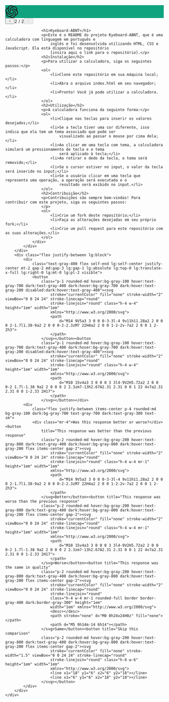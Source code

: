 <div class="text-base gap-4 md:gap-6 md:max-w-2xl lg:max-w-xl xl:max-w-3xl p-4 md:py-6 flex lg:px-0 m-auto">
    <div class="w-[30px] flex flex-col relative items-end">
        <div class="relative h-[30px] w-[30px] p-1 rounded-sm text-white flex items-center justify-center"
            style="background-color: rgb(16, 163, 127);"><svg width="41" height="41" viewBox="0 0 41 41" fill="none"
                xmlns="http://www.w3.org/2000/svg" stroke-width="1.5" class="h-6 w-6">
                <path
                    d="M37.5324 16.8707C37.9808 15.5241 38.1363 14.0974 37.9886 12.6859C37.8409 11.2744 37.3934 9.91076 36.676 8.68622C35.6126 6.83404 33.9882 5.3676 32.0373 4.4985C30.0864 3.62941 27.9098 3.40259 25.8215 3.85078C24.8796 2.7893 23.7219 1.94125 22.4257 1.36341C21.1295 0.785575 19.7249 0.491269 18.3058 0.500197C16.1708 0.495044 14.0893 1.16803 12.3614 2.42214C10.6335 3.67624 9.34853 5.44666 8.6917 7.47815C7.30085 7.76286 5.98686 8.3414 4.8377 9.17505C3.68854 10.0087 2.73073 11.0782 2.02839 12.312C0.956464 14.1591 0.498905 16.2988 0.721698 18.4228C0.944492 20.5467 1.83612 22.5449 3.268 24.1293C2.81966 25.4759 2.66413 26.9026 2.81182 28.3141C2.95951 29.7256 3.40701 31.0892 4.12437 32.3138C5.18791 34.1659 6.8123 35.6322 8.76321 36.5013C10.7141 37.3704 12.8907 37.5973 14.9789 37.1492C15.9208 38.2107 17.0786 39.0587 18.3747 39.6366C19.6709 40.2144 21.0755 40.5087 22.4946 40.4998C24.6307 40.5054 26.7133 39.8321 28.4418 38.5772C30.1704 37.3223 31.4556 35.5506 32.1119 33.5179C33.5027 33.2332 34.8167 32.6547 35.9659 31.821C37.115 30.9874 38.0728 29.9178 38.7752 28.684C39.8458 26.8371 40.3023 24.6979 40.0789 22.5748C39.8556 20.4517 38.9639 18.4544 37.5324 16.8707ZM22.4978 37.8849C20.7443 37.8874 19.0459 37.2733 17.6994 36.1501C17.7601 36.117 17.8666 36.0586 17.936 36.0161L25.9004 31.4156C26.1003 31.3019 26.2663 31.137 26.3813 30.9378C26.4964 30.7386 26.5563 30.5124 26.5549 30.2825V19.0542L29.9213 20.998C29.9389 21.0068 29.9541 21.0198 29.9656 21.0359C29.977 21.052 29.9842 21.0707 29.9867 21.0902V30.3889C29.9842 32.375 29.1946 34.2791 27.7909 35.6841C26.3872 37.0892 24.4838 37.8806 22.4978 37.8849ZM6.39227 31.0064C5.51397 29.4888 5.19742 27.7107 5.49804 25.9832C5.55718 26.0187 5.66048 26.0818 5.73461 26.1244L13.699 30.7248C13.8975 30.8408 14.1233 30.902 14.3532 30.902C14.583 30.902 14.8088 30.8408 15.0073 30.7248L24.731 25.1103V28.9979C24.7321 29.0177 24.7283 29.0376 24.7199 29.0556C24.7115 29.0736 24.6988 29.0893 24.6829 29.1012L16.6317 33.7497C14.9096 34.7416 12.8643 35.0097 10.9447 34.4954C9.02506 33.9811 7.38785 32.7263 6.39227 31.0064ZM4.29707 13.6194C5.17156 12.0998 6.55279 10.9364 8.19885 10.3327C8.19885 10.4013 8.19491 10.5228 8.19491 10.6071V19.808C8.19351 20.0378 8.25334 20.2638 8.36823 20.4629C8.48312 20.6619 8.64893 20.8267 8.84863 20.9404L18.5723 26.5542L15.206 28.4979C15.1894 28.5089 15.1703 28.5155 15.1505 28.5173C15.1307 28.5191 15.1107 28.516 15.0924 28.5082L7.04046 23.8557C5.32135 22.8601 4.06716 21.2235 3.55289 19.3046C3.03862 17.3858 3.30624 15.3413 4.29707 13.6194ZM31.955 20.0556L22.2312 14.4411L25.5976 12.4981C25.6142 12.4872 25.6333 12.4805 25.6531 12.4787C25.6729 12.4769 25.6928 12.4801 25.7111 12.4879L33.7631 17.1364C34.9967 17.849 36.0017 18.8982 36.6606 20.1613C37.3194 21.4244 37.6047 22.849 37.4832 24.2684C37.3617 25.6878 36.8382 27.0432 35.9743 28.1759C35.1103 29.3086 33.9415 30.1717 32.6047 30.6641C32.6047 30.5947 32.6047 30.4733 32.6047 30.3889V21.188C32.6066 20.9586 32.5474 20.7328 32.4332 20.5338C32.319 20.3348 32.154 20.1698 31.955 20.0556ZM35.3055 15.0128C35.2464 14.9765 35.1431 14.9142 35.069 14.8717L27.1045 10.2712C26.906 10.1554 26.6803 10.0943 26.4504 10.0943C26.2206 10.0943 25.9948 10.1554 25.7963 10.2712L16.0726 15.8858V11.9982C16.0715 11.9783 16.0753 11.9585 16.0837 11.9405C16.0921 11.9225 16.1048 11.9068 16.1207 11.8949L24.1719 7.25025C25.4053 6.53903 26.8158 6.19376 28.2383 6.25482C29.6608 6.31589 31.0364 6.78077 32.2044 7.59508C33.3723 8.40939 34.2842 9.53945 34.8334 10.8531C35.3826 12.1667 35.5464 13.6095 35.3055 15.0128ZM14.2424 21.9419L10.8752 19.9981C10.8576 19.9893 10.8423 19.9763 10.8309 19.9602C10.8195 19.9441 10.8122 19.9254 10.8098 19.9058V10.6071C10.8107 9.18295 11.2173 7.78848 11.9819 6.58696C12.7466 5.38544 13.8377 4.42659 15.1275 3.82264C16.4173 3.21869 17.8524 2.99464 19.2649 3.1767C20.6775 3.35876 22.0089 3.93941 23.1034 4.85067C23.0427 4.88379 22.937 4.94215 22.8668 4.98473L14.9024 9.58517C14.7025 9.69878 14.5366 9.86356 14.4215 10.0626C14.3065 10.2616 14.2466 10.4877 14.2479 10.7175L14.2424 21.9419ZM16.071 17.9991L20.4018 15.4978L24.7325 17.9975V22.9985L20.4018 25.4983L16.071 22.9985V17.9991Z"
                    fill="currentColor"></path>
            </svg></div>
        <div
            class="text-xs flex items-center justify-center gap-1 absolute left-0 top-2 -ml-4 -translate-x-full group-hover:visible visible">
            <button class="dark:text-white disabled:text-gray-300 dark:disabled:text-gray-400"><svg
                    stroke="currentColor" fill="none" stroke-width="1.5" viewBox="0 0 24 24" stroke-linecap="round"
                    stroke-linejoin="round" class="h-3 w-3" height="1em" width="1em" xmlns="http://www.w3.org/2000/svg">
                    <polyline points="15 18 9 12 15 6"></polyline>
                </svg></button><span class="flex-grow flex-shrink-0">2 / 2</span><button disabled=""
                class="dark:text-white disabled:text-gray-300 dark:disabled:text-gray-400"><svg stroke="currentColor"
                    fill="none" stroke-width="1.5" viewBox="0 0 24 24" stroke-linecap="round" stroke-linejoin="round"
                    class="h-3 w-3" height="1em" width="1em" xmlns="http://www.w3.org/2000/svg">
                    <polyline points="9 18 15 12 9 6"></polyline>
                </svg></button></div>
    </div>
    <div class="relative flex w-[calc(100%-50px)] flex-col gap-1 md:gap-3 lg:w-[calc(100%-115px)]">
        <div class="flex flex-grow flex-col gap-3">
            <div class="min-h-[20px] flex flex-col items-start gap-4 whitespace-pre-wrap">
                <div class="markdown prose w-full break-words dark:prose-invert light">
                 
                    <h1>Kyeboard-ABNT</h1>
                    <p>Este é o README do projeto Kyeboard-ABNT, que é uma calculadora com linguagem em português e
                        inglês e foi desenvolvida utilizando HTML, CSS e JavaScript. Ela está disponível no repositório
                        [insira aqui o link para o repositório].</p>
                    <h2>Instalação</h2>
                    <p>Para utilizar a calculadora, siga os seguintes passos:</p>
                    <ol>
                        <li>Clone este repositório em sua máquina local;</li>
                        <li>Abra o arquivo index.html em seu navegador;</li>
                        <li>Pronto! Você já pode utilizar a calculadora.</li>
                    </ol>
                    <h2>Utilização</h2>
                    <p>A calculadora funciona da seguinte forma:</p>
                    <ol>
                        <li>Clique nas teclas para inserir os valores desejados;</li>
                        <li>Se a tecla tiver uma cor diferente, isso indica que ela tem um tema associado que pode ser
                            visualizado ao passar o mouse por cima dela;</li>
                        <li>Ao clicar em uma tecla com tema, a calculadora simulará um pressionamento de tecla e o tema
                            será aplicado à tecla;</li>
                        <li>Ao retirar o dedo da tecla, o tema será removido;</li>
                        <li>Se o cursor estiver no input, o valor da tecla será inserido no input;</li>
                        <li>Se o usuário clicar em uma tecla que representa uma operação, a operação será executada e o
                            resultado será exibido no input.</li>
                    </ol>
                    <h2>Contribuição</h2>
                    <p>Contribuições são sempre bem-vindas! Para contribuir com este projeto, siga os seguintes passos:
                    </p>
                    <ol>
                        <li>Crie um fork deste repositório;</li>
                        <li>Faça as alterações desejadas em seu próprio fork;</li>
                        <li>Crie um pull request para este repositório com as suas alterações.</li>
                    </ol>
                </div>
            </div>
        </div>
        <div class="flex justify-between lg:block">
            <div
                class="text-gray-400 flex self-end lg:self-center justify-center mt-2 gap-2 md:gap-3 lg:gap-1 lg:absolute lg:top-0 lg:translate-x-full lg:right-0 lg:mt-0 lg:pl-2 visible">
                <button
                    class="p-1 rounded-md hover:bg-gray-100 hover:text-gray-700 dark:text-gray-400 dark:hover:bg-gray-700 dark:hover:text-gray-200 disabled:dark:hover:text-gray-400"><svg
                        stroke="currentColor" fill="none" stroke-width="2" viewBox="0 0 24 24" stroke-linecap="round"
                        stroke-linejoin="round" class="h-4 w-4" height="1em" width="1em"
                        xmlns="http://www.w3.org/2000/svg">
                        <path
                            d="M14 9V5a3 3 0 0 0-3-3l-4 9v11h11.28a2 2 0 0 0 2-1.7l1.38-9a2 2 0 0 0-2-2.3zM7 22H4a2 2 0 0 1-2-2v-7a2 2 0 0 1 2-2h3">
                        </path>
                    </svg></button><button
                    class="p-1 rounded-md hover:bg-gray-100 hover:text-gray-700 dark:text-gray-400 dark:hover:bg-gray-700 dark:hover:text-gray-200 disabled:dark:hover:text-gray-400"><svg
                        stroke="currentColor" fill="none" stroke-width="2" viewBox="0 0 24 24" stroke-linecap="round"
                        stroke-linejoin="round" class="h-4 w-4" height="1em" width="1em"
                        xmlns="http://www.w3.org/2000/svg">
                        <path
                            d="M10 15v4a3 3 0 0 0 3 3l4-9V2H5.72a2 2 0 0 0-2 1.7l-1.38 9a2 2 0 0 0 2 2.3zm7-13h2.67A2.31 2.31 0 0 1 22 4v7a2.31 2.31 0 0 1-2.33 2H17">
                        </path>
                    </svg></button></div>
            <div
                class="flex justify-between items-center p-4 rounded-md bg-gray-100 dark:bg-gray-700 text-gray-700 dark:text-gray-300 text-sm">
                <div class="mr-4">Was this response better or worse?</div><button
                    title="This response was better than the previous response"
                    class="p-2 rounded-md hover:bg-gray-200 hover:text-gray-800 dark:text-gray-400 dark:hover:bg-gray-800 dark:hover:text-gray-200 flex items-center gap-2"><svg
                        stroke="currentColor" fill="none" stroke-width="2" viewBox="0 0 24 24" stroke-linecap="round"
                        stroke-linejoin="round" class="h-4 w-4 mr-1" height="1em" width="1em"
                        xmlns="http://www.w3.org/2000/svg">
                        <path
                            d="M14 9V5a3 3 0 0 0-3-3l-4 9v11h11.28a2 2 0 0 0 2-1.7l1.38-9a2 2 0 0 0-2-2.3zM7 22H4a2 2 0 0 1-2-2v-7a2 2 0 0 1 2-2h3">
                        </path>
                    </svg>Better</button><button title="This response was worse than the previous response"
                    class="p-2 rounded-md hover:bg-gray-200 hover:text-gray-800 dark:text-gray-400 dark:hover:bg-gray-800 dark:hover:text-gray-200 flex items-center gap-2"><svg
                        stroke="currentColor" fill="none" stroke-width="2" viewBox="0 0 24 24" stroke-linecap="round"
                        stroke-linejoin="round" class="h-4 w-4 mr-1" height="1em" width="1em"
                        xmlns="http://www.w3.org/2000/svg">
                        <path
                            d="M10 15v4a3 3 0 0 0 3 3l4-9V2H5.72a2 2 0 0 0-2 1.7l-1.38 9a2 2 0 0 0 2 2.3zm7-13h2.67A2.31 2.31 0 0 1 22 4v7a2.31 2.31 0 0 1-2.33 2H17">
                        </path>
                    </svg>Worse</button><button title="This response was the same in quality"
                    class="p-2 rounded-md hover:bg-gray-200 hover:text-gray-800 dark:text-gray-400 dark:hover:bg-gray-800 dark:hover:text-gray-200 flex items-center gap-2"><svg
                        stroke="currentColor" fill="none" stroke-width="2" viewBox="0 0 24 24" stroke-linecap="round"
                        stroke-linejoin="round"
                        class="h-4 w-4 mr-1 rounded-full border border-gray-400 dark:border-gray-300" height="1em"
                        width="1em" xmlns="http://www.w3.org/2000/svg">
                        <desc></desc>
                        <path stroke="none" d="M0 0h24v24H0z" fill="none"></path>
                        <path d="M5 9h14m-14 6h14"></path>
                    </svg>Same</button><button title="Skip this comparison"
                    class="p-2 rounded-md hover:bg-gray-200 hover:text-gray-800 dark:text-gray-400 dark:hover:bg-gray-800 dark:hover:text-gray-200 flex items-center gap-2"><svg
                        stroke="currentColor" fill="none" stroke-width="1.5" viewBox="0 0 24 24" stroke-linecap="round"
                        stroke-linejoin="round" class="h-6 w-6" height="1em" width="1em"
                        xmlns="http://www.w3.org/2000/svg">
                        <line x1="18" y1="6" x2="6" y2="18"></line>
                        <line x1="6" y1="6" x2="18" y2="18"></line>
                    </svg></button>
            </div>
        </div>
    </div>
</div>
